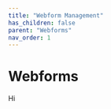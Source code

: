 ```yaml
---
title: "Webform Management"
has_children: false
parent: "Webforms"
nav_order: 1
---
```


# Webforms
Hi
